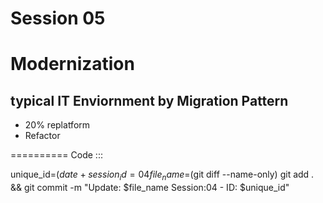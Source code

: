 # Session 05 
# Modernization






## typical IT Enviornment by Migration Pattern 
- 20% replatform
- Refactor
















 ==========
Code :::

unique_id=$(date +%Y%m%d%H%M%S)
session_id=04
file_name=$(git diff --name-only)
git add . && git commit -m "Update: $file_name Session:04 - ID: $unique_id"
